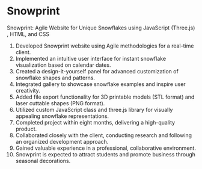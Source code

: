 # Snowprint
Snowprint: Agile Website for Unique Snowflakes using JavaScript (Three.js) , HTML, and CSS

1. Developed Snowprint website using Agile methodologies for a real-time client.
2. Implemented an intuitive user interface for instant snowflake visualization based on calendar dates.
3. Created a design-it-yourself panel for advanced customization of snowflake shapes and patterns.
4. Integrated gallery to showcase snowflake examples and inspire user creativity.
5. Added file export functionality for 3D printable models (STL format) and laser cuttable shapes (PNG format).
6. Utilized custom JavaScript class and three.js library for visually appealing snowflake representations.
7. Completed project within eight months, delivering a high-quality product.
8. Collaborated closely with the client, conducting research and following an organized development approach.
9. Gained valuable experience in a professional, collaborative environment.
10. Snowprint is expected to attract students and promote business through seasonal decorations.
